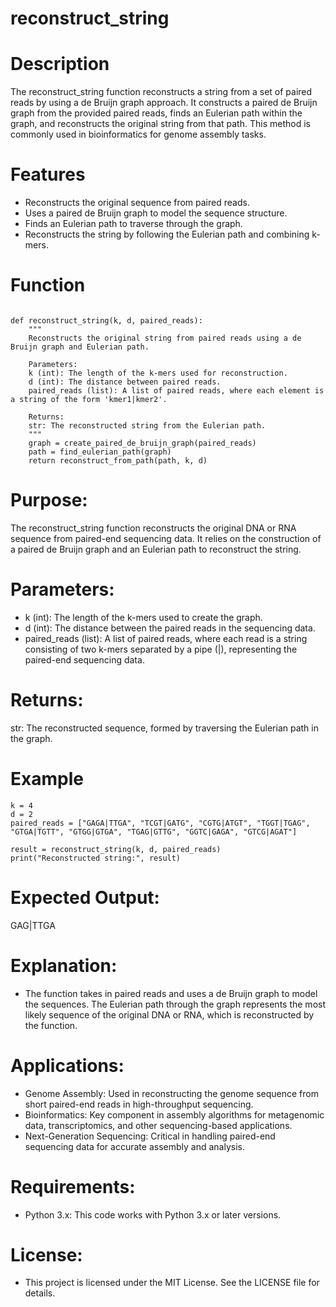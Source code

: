 # reconstruct_string

# Description
The reconstruct_string function reconstructs a string from a set of paired reads by using a de Bruijn graph approach. It constructs a paired de Bruijn graph from the provided paired reads, finds an Eulerian path within the graph, and reconstructs the original string from that path. This method is commonly used in bioinformatics for genome assembly tasks.


# Features
* Reconstructs the original sequence from paired reads.
* Uses a paired de Bruijn graph to model the sequence structure.
* Finds an Eulerian path to traverse through the graph.
* Reconstructs the string by following the Eulerian path and combining k-mers.

 
# Function
```

def reconstruct_string(k, d, paired_reads):
    """
    Reconstructs the original string from paired reads using a de Bruijn graph and Eulerian path.

    Parameters:
    k (int): The length of the k-mers used for reconstruction.
    d (int): The distance between paired reads.
    paired_reads (list): A list of paired reads, where each element is a string of the form 'kmer1|kmer2'.

    Returns:
    str: The reconstructed string from the Eulerian path.
    """
    graph = create_paired_de_bruijn_graph(paired_reads)
    path = find_eulerian_path(graph)
    return reconstruct_from_path(path, k, d)
```
# Purpose:
The reconstruct_string function reconstructs the original DNA or RNA sequence from paired-end sequencing data. It relies on the construction of a paired de Bruijn graph and an Eulerian path to reconstruct the string.

# Parameters:
* k (int): The length of the k-mers used to create the graph.
* d (int): The distance between the paired reads in the sequencing data.
* paired_reads (list): A list of paired reads, where each read is a string consisting of two k-mers separated by a pipe (|), representing the paired-end sequencing data.

# Returns:
str: The reconstructed sequence, formed by traversing the Eulerian path in the graph.

# Example
```
k = 4
d = 2
paired_reads = ["GAGA|TTGA", "TCGT|GATG", "CGTG|ATGT", "TGGT|TGAG", "GTGA|TGTT", "GTGG|GTGA", "TGAG|GTTG", "GGTC|GAGA", "GTCG|AGAT"]

result = reconstruct_string(k, d, paired_reads)
print("Reconstructed string:", result)
```

# Expected Output:
GAG|TTGA

# Explanation:
* The function takes in paired reads and uses a de Bruijn graph to model the sequences. The Eulerian path through the graph represents the most likely sequence of the original DNA or RNA, which is reconstructed by the function.

# Applications:
* Genome Assembly: Used in reconstructing the genome sequence from short paired-end reads in high-throughput sequencing.
* Bioinformatics: Key component in assembly algorithms for metagenomic data, transcriptomics, and other sequencing-based applications.
* Next-Generation Sequencing: Critical in handling paired-end sequencing data for accurate assembly and analysis.

# Requirements:
* Python 3.x: This code works with Python 3.x or later versions.

# License:
*  This project is licensed under the MIT License. See the LICENSE file for details.


